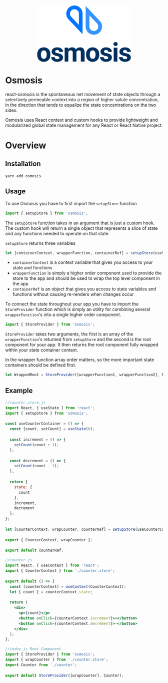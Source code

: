 <p align="center">
<img width="300" src=".github/logo.png" />
</p>

# Osmosis

react-osmosis is the spontaneous net movement of state objects through a selectively permeable context into a region of higher solute concentration, in the direction that tends to equalize the state concentrations on the two sides.

Osmosis uses React context and custom hooks to provide lightweight and modularized global state management for any React or React Native project.

# Overview

## Installation

```
yarn add osmosis
```

## Usage

To use Osmosis you have to first import the `setupStore` function

```js
import { setupStore } from 'osmosis';
```

The `setupStore` function takes in an argument that is just a custom hook. The custom hook will return a single object that represents a slice of state and any functions needed to operate on that state.

`setupStore` returns three variables

```js
let [containerContext, wrapperFunction, containerRef] = setupStore(useStateContainer);
```

- `containerContext` is a context variable that gives you access to your state and functions
- `wrapperFunction` is simply a higher order component used to provide the store to the app and should be used to wrap the top level component in the app
- `containerRef` is an object that gives you access to state variables and functions without causing re-renders when changes occur

To connect the state throughout your app you have to import the `StoreProvider` function which is simply an utility for combining several `wrapperFunction`'s into a single higher order component.

```js
import { StoreProvider } from 'osmosis';
```

`StoreProvider` takes two arguments, the first is an array of the `wrapperFunction`'s returned from `setupStore` and the second is the root component for your app. It then returns the root component fully wrapped within your state container context.

In the wrapper function array order matters, so the more important state containers should be defined first.

```js
let WrappedRoot = StoreProvider([wrapperFunction1, wrapperFunction2], RootComponent);
```

## Example

```js
//counter.store.js
import React, { useState } from 'react';
import { setupStore } from 'osmosis';

const useCounterContainer = () => {
  const [count, setCount] = useState(0);

  const increment = () => {
    setCount(count + 1);
  };

  const decrement = () => {
    setCount(count - 1);
  };

  return {
    state: {
      count
    },
    increment,
    decrement
  };
};

let [CounterContext, wrapCounter, counterRef] = setupStore(useCounterContainer);

export { CounterContext, wrapCounter };

export default counterRef;
```

```jsx
//counter.js
import React, { useContext } from 'react';
import { CounterContext } from './counter.store';

export default () => {
  const [counterContext] = useContext(CounterContext);
  let { count } = counterContext.state;

  return (
    <div>
      <p>{count}</p>
      <button onClick={counterContext.increment}>+</button>
      <button onClick={counterContext.decrement}>-</button>
    </div>
  );
};
```

```jsx
//index.js Root Component
import { StoreProvider } from 'osmosis';
import { wrapCounter } from './counter.store';
import Counter from './counter';

export default StoreProvider([wrapCounter], Counter);
```
